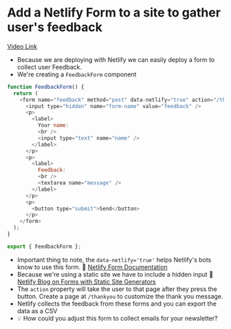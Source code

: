 # Add a Netlify Form to a site to gather user's feedback

[Video Link](https://egghead.io/lessons/next-js-add-a-netlify-form-to-a-site-to-gather-user-s-feedback?pl=build-a-blog-with-next-js-typescript-emotion-and-netlify-adcc)

- Because we are deploying with Netlify we can easily deploy a form to collect user Feedback.
- We're creating a `FeedbackForm` component

```js
function FeedbackForm() {
  return (
    <form name="feedback" method="post" data-netlify="true" action="/thankyou">
      <input type="hidden" name="form-name" value="feedback" />
      <p>
        <label>
          Your name:
          <br />
          <input type="text" name="name" />
        </label>
      </p>
      <p>
        <label>
          Feedback:
          <br />
          <textarea name="message" />
        </label>
      </p>
      <p>
        <button type="submit">Send</button>
      </p>
    </form>
  );
}

export { FeedbackForm };
```

- Important thing to note, the `data-netlify='true'` helps Netlify's bots know to use this form. 📜 [Netlify Form Documentation](https://docs.netlify.com/forms/setup/)
- Because we're using a static site we have to include a hidden input 📜 [Netlify Blog on Forms with Static Site Generators](https://www.netlify.com/blog/2017/07/20/how-to-integrate-netlifys-form-handling-in-a-react-app/?_ga=2.233132382.1976009725.1599930688-2087236484.1599165952#form-handling-with-static-site-generators)
- The `action` property will take the user to that page after they press the button. Create a page at `/thankyou` to customize the thank you message.
- Netlify collects the feedback from these forms and you can export the data as a CSV
- 💡 How could you adjust this form to collect emails for your newsletter?
